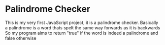 # Palindrome Checker

This is my very first JavaScript project, it is a palindrome checker.
Basically a palindrome is a word thats spelt the same way forwards as it is backwards
So my program aims to return "true" if the word is indeed a palindrome and false otherwise
